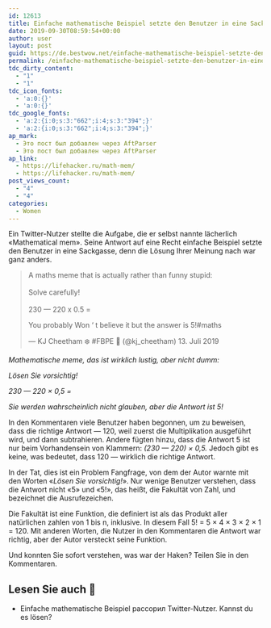```yaml
---
id: 12613
title: Einfache mathematische Beispiel setzte den Benutzer in eine Sackgasse. Zu finden ist der Haken?
date: 2019-09-30T08:59:54+00:00
author: user
layout: post
guid: https://de.bestwow.net/einfache-mathematische-beispiel-setzte-den-benutzer-in-eine-sackgasse-zu-finden-ist-der-haken/
permalink: /einfache-mathematische-beispiel-setzte-den-benutzer-in-eine-sackgasse-zu-finden-ist-der-haken/
tdc_dirty_content:
  - "1"
  - "1"
tdc_icon_fonts:
  - 'a:0:{}'
  - 'a:0:{}'
tdc_google_fonts:
  - 'a:2:{i:0;s:3:"662";i:4;s:3:"394";}'
  - 'a:2:{i:0;s:3:"662";i:4;s:3:"394";}'
ap_mark:
  - Это пост был добавлен через AftParser
  - Это пост был добавлен через AftParser
ap_link:
  - https://lifehacker.ru/math-mem/
  - https://lifehacker.ru/math-mem/
post_views_count:
  - "4"
  - "4"
categories:
  - Women
---
```

Ein Twitter-Nutzer stellte die Aufgabe, die er selbst nannte lächerlich «Mathematical mem». Seine Antwort auf eine Recht einfache Beispiel setzte den Benutzer in eine Sackgasse, denn die Lösung Ihrer Meinung nach war ganz anders.

> <p dir="ltr" lang="en">
>   A maths meme that is actually rather than funny stupid:<br /> <br /> Solve carefully!<br /> <br /> 230 — 220 x 0.5 =
> </p>
> 
> You probably Won &#8216; t believe it but the answer is 5!#maths
> 
> — KJ Cheetham ❄️ #FBPE 🔶 (@kj_cheetham) 13. Juli 2019

_Mathematische meme, das ist wirklich lustig, aber nicht dumm:_  
  
_Lösen Sie vorsichtig!_  
  
_230 — 220 × 0,5 =_  
  
_Sie werden wahrscheinlich nicht glauben, aber die Antwort ist 5!_

In den Kommentaren viele Benutzer haben begonnen, um zu beweisen, dass die richtige Antwort — 120, weil zuerst die Multiplikation ausgeführt wird, und dann subtrahieren. Andere fügten hinzu, dass die Antwort 5 ist nur beim Vorhandensein von Klammern: _(230 — 220) × 0,5._ Jedoch gibt es keine, was bedeutet, dass 120 — wirklich die richtige Antwort.

In der Tat, dies ist ein Problem Fangfrage, von dem der Autor warnte mit den Worten «_Lösen Sie vorsichtig!_». Nur wenige Benutzer verstehen, dass die Antwort nicht «5» und «5!», das heißt, die Fakultät von Zahl, und bezeichnet die Ausrufezeichen.

Die Fakultät ist eine Funktion, die definiert ist als das Produkt aller natürlichen zahlen von 1 bis n, inklusive. In diesem Fall 5! = 5 × 4 × 3 × 2 × 1 = 120. Mit anderen Worten, die Nutzer in den Kommentaren die Antwort war richtig, aber der Autor versteckt seine Funktion.

Und konnten Sie sofort verstehen, was war der Haken? Teilen Sie in den Kommentaren.

<div>
  <h2 class="read-also__title">
    <span>Lesen Sie auch</span> <span>🧐 </span>
  </h2>
  
  <ul class="read-also__list">
    <li>
      Einfache mathematische Beispiel рассорил Twitter-Nutzer. Kannst du es lösen?
    </li>
  </ul>
</div>